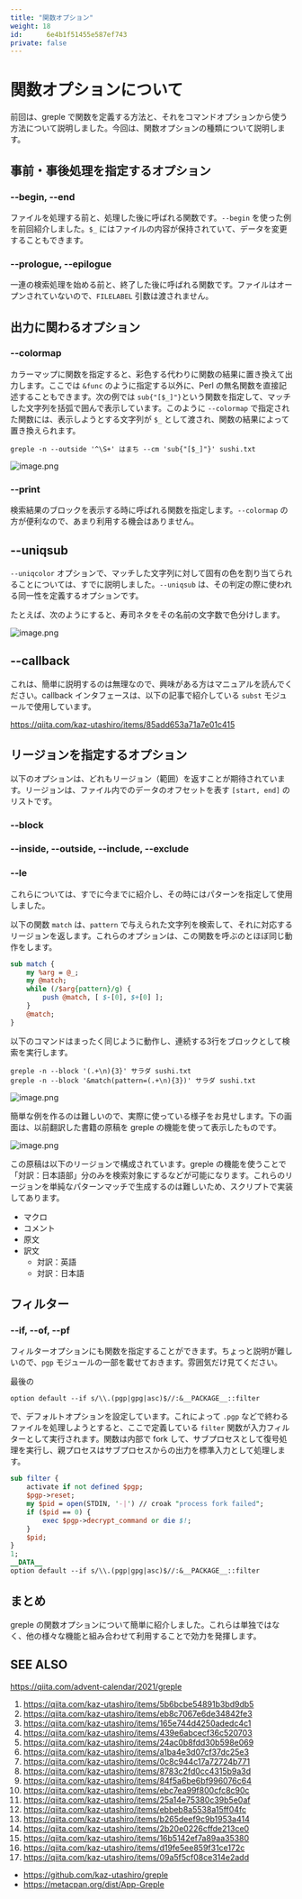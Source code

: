 ```yaml
---
title: "関数オプション"
weight: 18
id:      6e4b1f51455e587ef743
private: false
---
```

# 関数オプションについて

前回は、greple で関数を定義する方法と、それをコマンドオプションから使う方法について説明しました。今回は、関数オプションの種類について説明します。

## 事前・事後処理を指定するオプション

### --begin, --end

ファイルを処理する前と、処理した後に呼ばれる関数です。`--begin` を使った例を前回紹介しました。`$_` にはファイルの内容が保持されていて、データを変更することもできます。

### --prologue, --epilogue

一連の検索処理を始める前と、終了した後に呼ばれる関数です。ファイルはオープンされていないので、`FILELABEL` 引数は渡されません。

## 出力に関わるオプション

### --colormap

カラーマップに関数を指定すると、彩色する代わりに関数の結果に置き換えて出力します。ここでは `&func` のように指定する以外に、Perl の無名関数を直接記述することもできます。次の例では `sub{"[$_]"}`という関数を指定して、マッチした文字列を括弧で囲んで表示しています。このように `--colormap` で指定された関数には、表示しようとする文字列が `$_` として渡され、関数の結果によって置き換えられます。

    greple -n --outside '^\S+' はまち --cm 'sub{"[$_]"}' sushi.txt

![image.png](https://qiita-image-store.s3.ap-northeast-1.amazonaws.com/0/36551/090119a7-3c8a-ca49-a2e7-cdbb5ac124ea.png)

### --print

検索結果のブロックを表示する時に呼ばれる関数を指定します。`--colormap` の方が便利なので、あまり利用する機会はありません。

## --uniqsub

`--uniqcolor` オプションで、マッチした文字列に対して固有の色を割り当てられることについては、すでに説明しました。`--uniqsub` は、その判定の際に使われる同一性を定義するオプションです。

たとえば、次のようにすると、寿司ネタをその名前の文字数で色分けします。

![image.png](https://qiita-image-store.s3.ap-northeast-1.amazonaws.com/0/36551/7b0ac395-c5c5-6de8-cf54-6e19cdcdaa51.png)

## --callback

これは、簡単に説明するのは無理なので、興味がある方はマニュアルを読んでください。callback インタフェースは、以下の記事で紹介している `subst` モジュールで使用しています。

https://qiita.com/kaz-utashiro/items/85add653a71a7e01c415

## リージョンを指定するオプション

以下のオプションは、どれもリージョン（範囲）を返すことが期待されています。リージョンは、ファイル内でのデータのオフセットを表す `[start, end]` のリストです。

### --block
### --inside, --outside, --include, --exclude
### --le

これらについては、すでに今までに紹介し、その時にはパターンを指定して使用しました。

以下の関数 `match` は、`pattern` で与えられた文字列を検索して、それに対応するリージョンを返します。これらのオプションは、この関数を呼ぶのとほぼ同じ動作をします。

```perl
sub match {
    my %arg = @_;
    my @match;
    while (/$arg{pattern}/g) {
        push @match, [ $-[0], $+[0] ];
    }
    @match;
}
```

以下のコマンドはまったく同じように動作し、連続する3行をブロックとして検索を実行します。

    greple -n --block '(.+\n){3}' サラダ sushi.txt
    greple -n --block '&match(pattern=(.+\n){3})' サラダ sushi.txt

![image.png](https://qiita-image-store.s3.ap-northeast-1.amazonaws.com/0/36551/1f27414a-8525-5970-0de7-95f2d65a8fe1.png)

簡単な例を作るのは難しいので、実際に使っている様子をお見せします。下の画面は、以前翻訳した書籍の原稿を greple の機能を使って表示したものです。

![image.png](https://qiita-image-store.s3.ap-northeast-1.amazonaws.com/0/36551/15312e3b-2fde-7a4a-5c40-ea2b6de468f5.png)

この原稿は以下のリージョンで構成されています。greple の機能を使うことで「対訳：日本語部」分のみを検索対象にするなどが可能になります。これらのリージョンを単純なパターンマッチで生成するのは難しいため、スクリプトで実装してあります。

- マクロ
- コメント
- 原文
- 訳文
    - 対訳：英語
    - 対訳：日本語

## フィルター

### --if, --of, --pf

フィルターオプションにも関数を指定することができます。ちょっと説明が難しいので、`pgp` モジュールの一部を載せておきます。雰囲気だけ見てください。

最後の

    option default --if s/\\.(pgp|gpg|asc)$//:&__PACKAGE__::filter

で、デフォルトオプションを設定しています。これによって `.pgp` などで終わるファイルを処理しようとすると、ここで定義している `filter` 関数が入力フィルターとして実行されます。関数は内部で fork して、サブプロセスとして復号処理を実行し、親プロセスはサブプロセスからの出力を標準入力として処理します。

```perl:pgp.pm
sub filter {
    activate if not defined $pgp;
    $pgp->reset;
    my $pid = open(STDIN, '-|') // croak "process fork failed";
    if ($pid == 0) {
        exec $pgp->decrypt_command or die $!;
    }
    $pid;
}
1;
__DATA__
option default --if s/\\.(pgp|gpg|asc)$//:&__PACKAGE__::filter
```

## まとめ

greple の関数オプションについて簡単に紹介しました。これらは単独ではなく、他の様々な機能と組み合わせて利用することで効力を発揮します。

## SEE ALSO

https://qiita.com/advent-calendar/2021/greple

1. https://qiita.com/kaz-utashiro/items/5b6bcbe54891b3bd9db5
2. https://qiita.com/kaz-utashiro/items/eb8c7067e6de34842fe3
3. https://qiita.com/kaz-utashiro/items/165e744d4250adedc4c1
4. https://qiita.com/kaz-utashiro/items/439e6abcecf36c520703
5. https://qiita.com/kaz-utashiro/items/24ac0b8fdd30b598e069
6. https://qiita.com/kaz-utashiro/items/a1ba4e3d07cf37dc25e3
7. https://qiita.com/kaz-utashiro/items/0c8c944c17a72724b771
8. https://qiita.com/kaz-utashiro/items/8783c2fd0cc4315b9a3d
9. https://qiita.com/kaz-utashiro/items/84f5a6be6bf996076c64
10. https://qiita.com/kaz-utashiro/items/ebc7ea99f800cfc8c90c
11. https://qiita.com/kaz-utashiro/items/25a14e75380c39b5e0af
12. https://qiita.com/kaz-utashiro/items/ebbeb8a5538a15ff04fc
13. https://qiita.com/kaz-utashiro/items/b265deef9c9b1953a414
14. https://qiita.com/kaz-utashiro/items/2b20e0226cffde213ce0
15. https://qiita.com/kaz-utashiro/items/16b5142ef7a89aa35380
16. https://qiita.com/kaz-utashiro/items/d19fe5ee859f31ce172c
17. https://qiita.com/kaz-utashiro/items/09a5f5cf08ce314e2add

- https://github.com/kaz-utashiro/greple
- https://metacpan.org/dist/App-Greple
